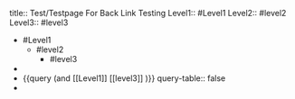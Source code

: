 title:: Test/Testpage For Back Link Testing
Level1:: #Level1 
Level2:: #level2 
Level3:: #level3

- #Level1
	- #level2
		- #level3
-
- {{query (and [[Level1]] [[level3]] )}} 
  query-table:: false
-